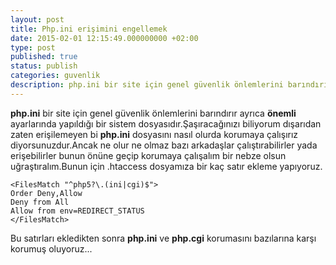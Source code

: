 ```yaml
---
layout: post
title: Php.ini erişimini engellemek
date: 2015-02-01 12:15:49.000000000 +02:00
type: post
published: true
status: publish
categories: guvenlik
description: php.ini bir site için genel güvenlik önlemlerini barındırır ayrıca önemli ayarlarında yapıldığı bir sistem dosyasıdır.Şaşıracağınızı biliyor
---
```

**php.ini** bir site için genel güvenlik önlemlerini barındırır ayrıca **önemli** ayarlarında yapıldığı bir sistem dosyasıdır.Şaşıracağınızı biliyorum dışarıdan zaten erişilemeyen bi **php.ini** dosyasını nasıl olurda korumaya çalışırız diyorsunuzdur.Ancak ne olur ne olmaz bazı arkadaşlar çalıştırabilirler yada erişebilirler bunun önüne geçip korumaya çalışalım bir nebze olsun uğraştıralım.Bunun için .htaccess dosyamıza bir kaç satır ekleme yapıyoruz.

    <FilesMatch "^php5?\.(ini|cgi)$">
    Order Deny,Allow
    Deny from All
    Allow from env=REDIRECT_STATUS
    </FilesMatch>

Bu satırları ekledikten sonra **php.ini** ve **php.cgi** korumasını bazılarına karşı korumuş oluyoruz...
